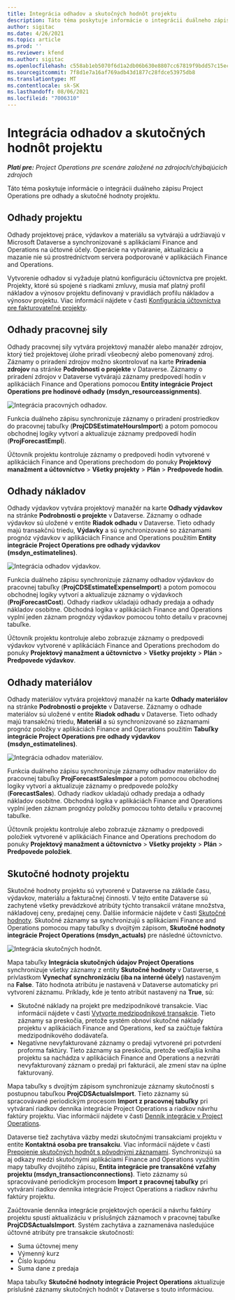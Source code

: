 ```yaml
---
title: Integrácia odhadov a skutočných hodnôt projektu
description: Táto téma poskytuje informácie o integrácii duálneho zápisu Project Operations pre odhady a skutočné hodnoty projektu.
author: sigitac
ms.date: 4/26/2021
ms.topic: article
ms.prod: ''
ms.reviewer: kfend
ms.author: sigitac
ms.openlocfilehash: c558ab1eb5070f6d1a2db06b630e8807cc67819f9bdd57c15ec346f484e04fe9
ms.sourcegitcommit: 7f8d1e7a16af769adb43d1877c28fdce53975db8
ms.translationtype: MT
ms.contentlocale: sk-SK
ms.lasthandoff: 08/06/2021
ms.locfileid: "7006310"
---
```

# <a name="project-estimates-and-actuals-integration"></a>Integrácia odhadov a skutočných hodnôt projektu

_**Platí pre:** Project Operations pre scenáre založené na zdrojoch/chýbajúcich zdrojoch_

Táto téma poskytuje informácie o integrácii duálneho zápisu Project Operations pre odhady a skutočné hodnoty projektu.

## <a name="project-estimates"></a>Odhady projektu

Odhady projektovej práce, výdavkov a materiálu sa vytvárajú a udržiavajú v Microsoft Dataverse a synchronizované s aplikáciami Finance and Operations na účtovné účely. Operácie na vytváranie, aktualizáciu a mazanie nie sú prostredníctvom servera podporované v aplikáciách Finance and Operations.

Vytvorenie odhadov si vyžaduje platnú konfiguráciu účtovníctva pre projekt. Projekty, ktoré sú spojené s riadkami zmluvy, musia mať platný profil nákladov a výnosov projektu definovaný v pravidlách profilu nákladov a výnosov projektu. Viac informácií nájdete v časti [Konfigurácia účtovníctva pre fakturovateľné projekty](../project-accounting/configure-accounting-billable-projects.md#configure-project-cost-and-revenue-profile-rules).

## <a name="labor-estimates"></a>Odhady pracovnej sily

Odhady pracovnej sily vytvára projektový manažér alebo manažér zdrojov, ktorý tiež projektovej úlohe priradí všeobecný alebo pomenovaný zdroj. Záznamy o priradení zdrojov možno skontrolovať na karte **Priradenia zdrojov** na stránke **Podrobnosti o projekte** v Dataverse. Záznamy o priradení zdrojov v Dataverse vytvárajú záznamy predpovedí hodín v aplikáciách Finance and Operations pomocou **Entity integrácie Project Operations pre hodinové odhady (msdyn\_resourceassignments)**.

   ![Integrácia pracovných odhadov.](./Media/DW4LaborEstimates.png)

Funkcia duálneho zápisu synchronizuje záznamy o priradení prostriedkov do pracovnej tabuľky (**ProjCDSEstimateHoursImport**) a potom pomocou obchodnej logiky vytvorí a aktualizuje záznamy predpovedí hodín (**ProjForecastEmpl**).

Účtovník projektu kontroluje záznamy o predpovedi hodín vytvorené v aplikáciách Finance and Operations prechodom do ponuky **Projektový manažment a účtovníctvo** > **Všetky projekty** > **Plán** > **Predpovede hodín**.

## <a name="expense-estimates"></a>Odhady nákladov

Odhady výdavkov vytvára projektový manažér na karte **Odhady výdavkov** na stránke **Podrobnosti o projekte** v Dataverse. Záznamy o odhade výdavkov sú uložené v entite **Riadok odhadu** v Dataverse. Tieto odhady majú transakčnú triedu, **Výdavky** a sú synchronizované so záznamami prognóz výdavkov v aplikáciách Finance and Operations použitím **Entity integrácie Project Operations pre odhady výdavkov (msdyn\_estimatelines)**.

   ![Integrácia odhadov výdavkov.](./Media/DW4ExpenseEstimates.png)

Funkcia duálneho zápisu synchronizuje záznamy odhadov výdavkov do pracovnej tabuľky (**ProjCDSEstimateExpenseImport**) a potom pomocou obchodnej logiky vytvorí a aktualizuje záznamy o výdavkoch (**ProjForecastCost**). Odhady riadkov ukladajú odhady predaja a odhady nákladov osobitne. Obchodná logika v aplikáciách Finance and Operations vyplní jeden záznam prognózy výdavkov pomocou tohto detailu v pracovnej tabuľke.

Účtovník projektu kontroluje alebo zobrazuje záznamy o predpovedi výdavkov vytvorené v aplikáciách Finance and Operations prechodom do ponuky **Projektový manažment a účtovníctvo** > **Všetky projekty** > **Plán** > **Predpovede výdavkov**.

## <a name="material-estimates"></a>Odhady materiálov

Odhady materiálov vytvára projektový manažér na karte **Odhady materiálov** na stránke **Podrobnosti o projekte** v Dataverse. Záznamy o odhade materiálov sú uložené v entite **Riadok odhadu** v Dataverse. Tieto odhady majú transakčnú triedu, **Materiál** a sú synchronizované so záznamami prognóz položky v aplikáciách Finance and Operations použitím **Tabuľky integrácie Project Operations pre odhady výdavkov (msdyn\_estimatelines)**.

   ![Integrácia odhadov materiálov.](./Media/DW4MaterialEstimates.png)

Funkcia duálneho zápisu synchronizuje záznamy odhadov materiálov do pracovnej tabuľky **ProjForecastSalesImpor** a potom pomocou obchodnej logiky vytvorí a aktualizuje záznamy o predpovede položky (**ForecastSales**). Odhady riadkov ukladajú odhady predaja a odhady nákladov osobitne. Obchodná logika v aplikáciách Finance and Operations vyplní jeden záznam prognózy položky pomocou tohto detailu v pracovnej tabuľke.

Účtovník projektu kontroluje alebo zobrazuje záznamy o predpovedi položiek vytvorené v aplikáciách Finance and Operations prechodom do ponuky **Projektový manažment a účtovníctvo** > **Všetky projekty** > **Plán** > **Predpovede položiek**.

## <a name="project-actuals"></a>Skutočné hodnoty projektu

Skutočné hodnoty projektu sú vytvorené v Dataverse na základe času, výdavkov, materiálu a fakturačnej činnosti. V tejto entite Dataverse sú zachytené všetky prevádzkové atribúty týchto transakcií vrátane množstva, nákladovej ceny, predajnej ceny. Ďalšie informácie nájdete v časti [Skutočné hodnoty](../actuals/actuals-overview.md). Skutočné záznamy sa synchronizujú s aplikáciami Finance and Operations pomocou mapy tabuľky s dvojitým zápisom, **Skutočné hodnoty integrácie Project Operations (msdyn\_actuals)** pre následné účtovníctvo.

   ![Integrácia skutočných hodnôt.](./Media/DW4Actuals.png)

Mapa tabuľky **Integrácia skutočných údajov Project Operations** synchronizuje všetky záznamy z entity **Skutočné hodnoty** v Dataverse, s prívlastkom **Vynechať synchronizáciu (iba na interné účely)** nastaveným na **False**. Táto hodnota atribútu je nastavená v Dataverse automaticky pri vytvorení záznamu. Príklady, kde je tento atribút nastavený na **True**, sú:

  - Skutočné náklady na projekt pre medzipodnikové transakcie. Viac informácií nájdete v časti [Vytvorte medzipodnikové transakcie](../project-accounting/create-intercompany-transactions.md). Tieto záznamy sa preskočia, pretože systém obnoví skutočné náklady projektu v aplikáciách Finance and Operations, keď sa zaúčtuje faktúra medzipodnikového dodávateľa.
  - Negatívne nevyfakturované záznamy o predaji vytvorené pri potvrdení proforma faktúry. Tieto záznamy sa preskočia, pretože vedľajšia kniha projektu sa nachádza v aplikáciách Finance and Operations a nezvráti nevyfakturovaný záznam o predaji pri fakturácii, ale zmení stav na úplne fakturovaný.

Mapa tabuľky s dvojitým zápisom synchronizuje záznamy skutočností s postupnou tabuľkou **ProjCDSActualsImport**. Tieto záznamy sú spracovávané periodickým procesom **Import z pracovnej tabuľky** pri vytváraní riadkov denníka integrácie Project Operations a riadkov návrhu faktúry projektu. Viac informácií nájdete v časti [Denník integrácie v Project Operations](../project-accounting/project-operations-integration-journal.md).

Dataverse tiež zachytáva väzby medzi skutočnými transakciami projektu v entite **Kontaktná osoba pre transakciu**. Viac informácií nájdete v časti [Prepojenie skutočných hodnôt s pôvodnými záznamami](../actuals/linkingactuals.md). Synchronizujú sa aj odkazy medzi skutočnými aplikáciami Finance and Operations využitím mapy tabuľky dvojitého zápisu, **Entita integrácie pre transakčné vzťahy projektu (msdyn\_transactionconnections)**. Tieto záznamy sú spracovávané periodickým procesom **Import z pracovnej tabuľky** pri vytváraní riadkov denníka integrácie Project Operations a riadkov návrhu faktúry projektu.

Zaúčtovanie denníka integrácie projektových operácií a návrhu faktúry projektu spustí aktualizáciu v príslušných záznamoch v pracovnej tabuľke **ProjCDSActualsImport**. Systém zachytáva a zaznamenáva nasledujúce účtovné atribúty pre transakcie skutočností:

- Suma účtovnej meny
- Výmenný kurz
- Číslo kupónu
- Suma dane z predaja

Mapa tabuľky **Skutočné hodnoty integrácie Project Operations** aktualizuje príslušné záznamy skutočných hodnôt v Dataverse s touto informáciou.
